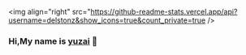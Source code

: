 <img align="right" src="https://github-readme-stats.vercel.app/api?username=delstonz&show_icons=true&count_private=true />

### Hi,My name is [yuzai](https://yuzai.xyz/) 👋
